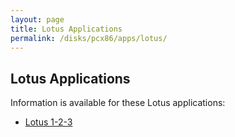 ```yaml
---
layout: page
title: Lotus Applications
permalink: /disks/pcx86/apps/lotus/
---
```


Lotus Applications
---

Information is available for these Lotus applications:

* [Lotus 1-2-3](123/)
